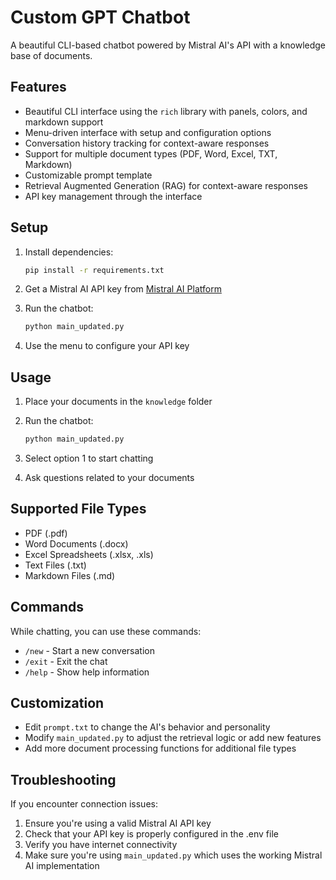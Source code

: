 # Custom GPT Chatbot

A beautiful CLI-based chatbot powered by Mistral AI's API with a knowledge base of documents.

## Features

- Beautiful CLI interface using the `rich` library with panels, colors, and markdown support
- Menu-driven interface with setup and configuration options
- Conversation history tracking for context-aware responses
- Support for multiple document types (PDF, Word, Excel, TXT, Markdown)
- Customizable prompt template
- Retrieval Augmented Generation (RAG) for context-aware responses
- API key management through the interface

## Setup

1. Install dependencies:
   ```bash
   pip install -r requirements.txt
   ```

2. Get a Mistral AI API key from [Mistral AI Platform](https://console.mistral.ai/)

3. Run the chatbot:
   ```bash
   python main_updated.py
   ```

4. Use the menu to configure your API key

## Usage

1. Place your documents in the `knowledge` folder
2. Run the chatbot:
   ```bash
   python main_updated.py
   ```

3. Select option 1 to start chatting
4. Ask questions related to your documents

## Supported File Types

- PDF (.pdf)
- Word Documents (.docx)
- Excel Spreadsheets (.xlsx, .xls)
- Text Files (.txt)
- Markdown Files (.md)

## Commands

While chatting, you can use these commands:
- `/new` - Start a new conversation
- `/exit` - Exit the chat
- `/help` - Show help information

## Customization

- Edit `prompt.txt` to change the AI's behavior and personality
- Modify `main_updated.py` to adjust the retrieval logic or add new features
- Add more document processing functions for additional file types

## Troubleshooting

If you encounter connection issues:
1. Ensure you're using a valid Mistral AI API key
2. Check that your API key is properly configured in the .env file
3. Verify you have internet connectivity
4. Make sure you're using `main_updated.py` which uses the working Mistral AI implementation